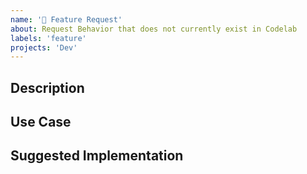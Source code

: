 ```yaml
---
name: '🚀 Feature Request'
about: Request Behavior that does not currently exist in Codelab
labels: 'feature'
projects: 'Dev'
---
```


<!-- Please do your best to fill out all of the sections below! -->

## Description

<!-- What is the behavior that you would like to see introduced? -->

## Use Case

<!-- Why do you believe this behavior would be beneficial? -->

## Suggested Implementation

<!-- How do you imagine this might work? -->
